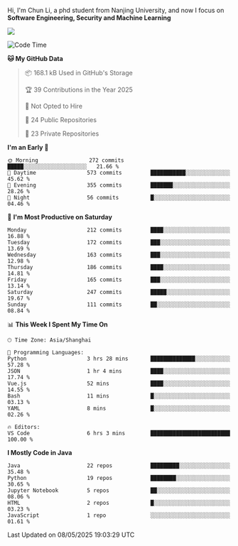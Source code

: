 Hi, I'm Chun Li, a phd student from Nanjing University, and now I focus on **Software Engineering, Security and Machine Learning**

<!--![GitHub Snake Light](https://github.com/pppppkun/pppppkun/blob/output/github-snake.svg#gh-light-mode-only)-->
<!--![GitHub Snake dark](https://github.com/pppppkun/pppppkun/blob/output/github-snake-dark.svg#gh-dark-mode-only)-->

![](https://komarev.com/ghpvc/?username=pppppkun)
<!--START_SECTION:waka-->
![Code Time](http://img.shields.io/badge/Code%20Time-2%2C052%20hrs%2028%20mins-blue)

**🐱 My GitHub Data** 

> 📦 168.1 kB Used in GitHub's Storage 
 > 
> 🏆 39 Contributions in the Year 2025
 > 
> 🚫 Not Opted to Hire
 > 
> 📜 24 Public Repositories 
 > 
> 🔑 23 Private Repositories 
 > 
**I'm an Early 🐤** 

```text
🌞 Morning                272 commits         █████░░░░░░░░░░░░░░░░░░░░   21.66 % 
🌆 Daytime                573 commits         ███████████░░░░░░░░░░░░░░   45.62 % 
🌃 Evening                355 commits         ███████░░░░░░░░░░░░░░░░░░   28.26 % 
🌙 Night                  56 commits          █░░░░░░░░░░░░░░░░░░░░░░░░   04.46 % 
```
📅 **I'm Most Productive on Saturday** 

```text
Monday                   212 commits         ████░░░░░░░░░░░░░░░░░░░░░   16.88 % 
Tuesday                  172 commits         ███░░░░░░░░░░░░░░░░░░░░░░   13.69 % 
Wednesday                163 commits         ███░░░░░░░░░░░░░░░░░░░░░░   12.98 % 
Thursday                 186 commits         ████░░░░░░░░░░░░░░░░░░░░░   14.81 % 
Friday                   165 commits         ███░░░░░░░░░░░░░░░░░░░░░░   13.14 % 
Saturday                 247 commits         █████░░░░░░░░░░░░░░░░░░░░   19.67 % 
Sunday                   111 commits         ██░░░░░░░░░░░░░░░░░░░░░░░   08.84 % 
```


📊 **This Week I Spent My Time On** 

```text
🕑︎ Time Zone: Asia/Shanghai

💬 Programming Languages: 
Python                   3 hrs 28 mins       ██████████████░░░░░░░░░░░   57.28 % 
JSON                     1 hr 4 mins         ████░░░░░░░░░░░░░░░░░░░░░   17.74 % 
Vue.js                   52 mins             ████░░░░░░░░░░░░░░░░░░░░░   14.55 % 
Bash                     11 mins             █░░░░░░░░░░░░░░░░░░░░░░░░   03.13 % 
YAML                     8 mins              █░░░░░░░░░░░░░░░░░░░░░░░░   02.26 % 

🔥 Editors: 
VS Code                  6 hrs 3 mins        █████████████████████████   100.00 % 
```

**I Mostly Code in Java** 

```text
Java                     22 repos            █████████░░░░░░░░░░░░░░░░   35.48 % 
Python                   19 repos            ████████░░░░░░░░░░░░░░░░░   30.65 % 
Jupyter Notebook         5 repos             ██░░░░░░░░░░░░░░░░░░░░░░░   08.06 % 
HTML                     2 repos             █░░░░░░░░░░░░░░░░░░░░░░░░   03.23 % 
JavaScript               1 repo              ░░░░░░░░░░░░░░░░░░░░░░░░░   01.61 % 
```




 Last Updated on 08/05/2025 19:03:29 UTC
<!--END_SECTION:waka-->

